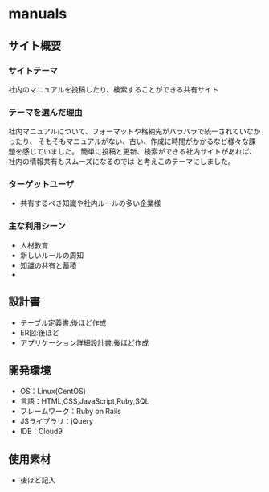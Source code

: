 # manuals

## サイト概要
### サイトテーマ
社内のマニュアルを投稿したり、検索することができる共有サイト
​
### テーマを選んだ理由
社内マニュアルについて、フォーマットや格納先がバラバラで統一されていなかったり、
そもそもマニュアルがない、古い、作成に時間がかかるなど様々な課題を感じていました。
簡単に投稿と更新、検索ができる社内サイトがあれば、社内の情報共有もスムーズになるのでは
と考えこのテーマにしました。

### ターゲットユーザ
- 共有するべき知識や社内ルールの多い企業様
​
### 主な利用シーン
- 人材教育
- 新しいルールの周知
- 知識の共有と蓄積
- 

## 設計書
- テーブル定義書:後ほど作成
- ER図:後ほど
- アプリケーション詳細設計書:後ほど作成

## 開発環境
- OS：Linux(CentOS)
- 言語：HTML,CSS,JavaScript,Ruby,SQL
- フレームワーク：Ruby on Rails
- JSライブラリ：jQuery
- IDE：Cloud9

## 使用素材
- 後ほど記入